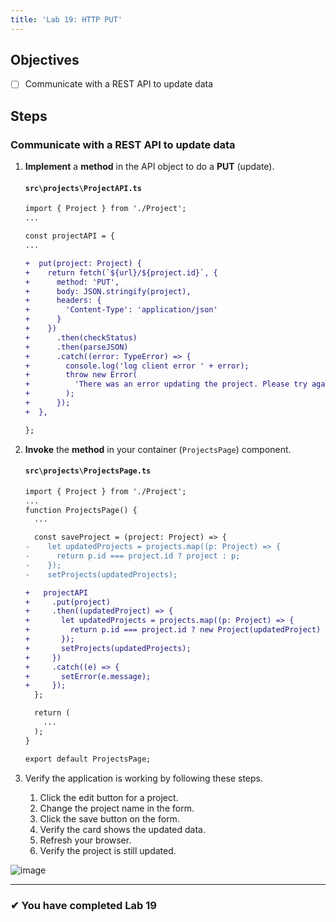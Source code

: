 ```yaml
---
title: 'Lab 19: HTTP PUT'
---
```


## Objectives

- [ ] Communicate with a REST API to update data

## Steps

### Communicate with a REST API to update data

1. **Implement** a **method** in the API object to do a **PUT** (update).

   #### `src\projects\ProjectAPI.ts`

   ```diff
   import { Project } from './Project';
   ...

   const projectAPI = {
   ...

   +  put(project: Project) {
   +    return fetch(`${url}/${project.id}`, {
   +      method: 'PUT',
   +      body: JSON.stringify(project),
   +      headers: {
   +        'Content-Type': 'application/json'
   +      }
   +    })
   +      .then(checkStatus)
   +      .then(parseJSON)
   +      .catch((error: TypeError) => {
   +        console.log('log client error ' + error);
   +        throw new Error(
   +          'There was an error updating the project. Please try again.'
   +        );
   +      });
   +  },

   };
   ```

1. **Invoke** the **method** in your container (`ProjectsPage`) component.

   #### `src\projects\ProjectsPage.ts`

   ```diff
   import { Project } from './Project';
   ...
   function ProjectsPage() {
     ...

     const saveProject = (project: Project) => {
   -    let updatedProjects = projects.map((p: Project) => {
   -      return p.id === project.id ? project : p;
   -    });
   -    setProjects(updatedProjects);

   +   projectAPI
   +     .put(project)
   +     .then((updatedProject) => {
   +       let updatedProjects = projects.map((p: Project) => {
   +         return p.id === project.id ? new Project(updatedProject) : p;
   +       });
   +       setProjects(updatedProjects);
   +     })
   +     .catch((e) => {
   +       setError(e.message);
   +     });
     };

     return (
       ...
     );
   }

   export default ProjectsPage;
   ```

1. Verify the application is working by following these steps.
   1. Click the edit button for a project.
   2. Change the project name in the form.
   3. Click the save button on the form.
   4. Verify the card shows the updated data.
   5. Refresh your browser.
   6. Verify the project is still updated.

![image](https://user-images.githubusercontent.com/1474579/65075658-573c3a80-d965-11e9-943c-32fa4f6b8849.png)

---

### &#10004; You have completed Lab 19
